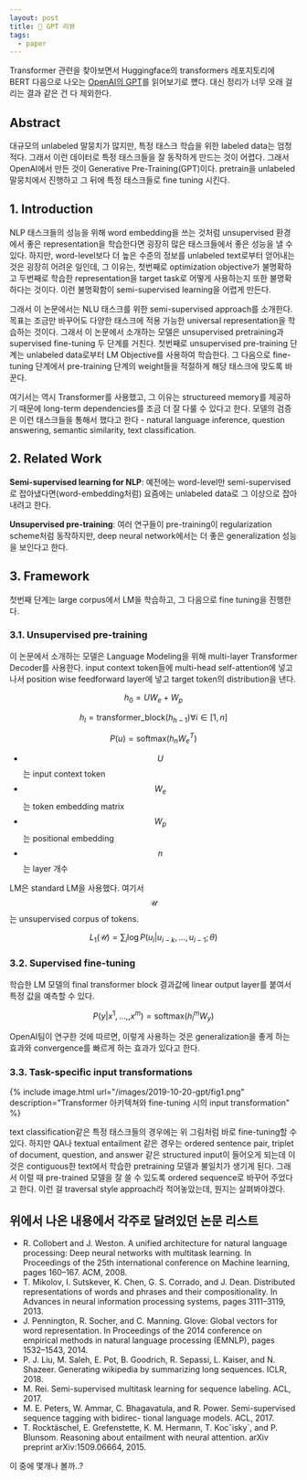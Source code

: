 ```yaml
---
layout: post
title: 📃 GPT 리뷰
tags:
  - paper
---
```


Transformer 관련을 찾아보면서 Huggingface의 transformers 레포지토리에 BERT 다음으로 나오는 [OpenAI의 GPT](https://openai.com/blog/language-unsupervised/)를 읽어보기로 헀다. 대신 정리가 너무 오래 걸리는 결과 같은 건 다 제외한다.

## Abstract

대규모의 unlabeled 말뭉치가 많지만, 특정 태스크 학습을 위한 labeled data는 엄청 적다. 그래서 이런 데이터로 특정 태스크들을 잘 동작하게 만드는 것이 어렵다. 그래서 OpenAI에서 만든 것이 Generative Pre-Training(GPT)이다. pretrain을 unlabeled 말뭉치에서 진행하고 그 뒤에 특정 태스크들로 fine tuning 시킨다.

## 1. Introduction

NLP 태스크들의 성능을 위해 word embedding을 쓰는 것처럼 unsupervised 환경에서 좋은 representation을 학습한다면 굉장히 많은 태스크들에서 좋은 성능을 낼 수 있다. 하지만, word-level보다 더 높은 수준의 정보를 unlabeled text로부터 얻어내는 것은 굉장히 어려운 일인데, 그 이유는, 첫번째로 optimization objective가 불명확하고 두번째로 학습한 representation을 target task로 어떻게 사용하는지 또한 불명확하다는 것이다. 이런 불명확함이 semi-supervised learning을 어렵게 만든다.

그래서 이 논문에서는 NLU 태스크를 위한 semi-supervised approach를 소개한다. 목표는 조금만 바꾸어도 다양한 태스크에 적용 가능한 universal representation을 학습하는 것이다. 그래서 이 논문에서 소개하는 모델은 unsupervised pretraining과 supervised fine-tuning 두 단계를 거친다. 첫번째로 unsupervised pre-training 단계는 unlabeled data로부터 LM Objective를 사용하여 학습한다. 그 다음으로 fine-tuning 단계에서 pre-training 단계의 weight들을 적절하게 해당 태스크에 맞도록 바꾼다.

여기서는 역시 Transformer를 사용했고, 그 이유는 structureed memory를 제공하기 때문에 long-term dependencies를 조금 더 잘 다룰 수 있다고 한다. 모델의 검증은 이런 태스크들을 통해서 했다고 한다 - natural language inference, question answering, semantic similarity, text classification.

## 2. Related Work

**Semi-supervised learning for NLP**: 예전에는 word-level만 semi-supervised로 잡아냈다면(word-embedding처럼) 요즘에는 unlabeled data로 그 이상으로 잡아내려고 한다.

**Unsupervised pre-training**: 여러 연구들이 pre-training이 regularization scheme처럼 동작하지만, deep neural network에서는 더 좋은 generalization 성능을 보인다고 한다.

## 3. Framework

첫번째 단계는 large corpus에서 LM을 학습하고, 그 다음으로 fine tuning을 진행한다.

### 3.1. Unsupervised pre-training

이 논문에서 소개하는 모델은 Language Modeling을 위해 multi-layer Transformer Decoder를 사용한다. input context token들에 multi-head self-attention에 넣고 나서 position wise feedforward layer에 넣고 target token의 distribution을 낸다.

$$h_0 = UW_e + W_p$$

$$h_l = \text{transformer_block} (h_{h-1}) \forall i \in [1, n]$$

$$P(u) = \text{softmax}(h_nW_e^T)$$

* $$U$$는 input context token
* $$W_e$$는 token embedding matrix
* $$W_p$$는 positional embedding
* $$n$$는 layer 개수

LM은 standard LM을 사용했다. 여기서 $$\mathcal U$$는 unsupervised corpus of tokens.

$$ L_1(\mathcal U) = \sum_i \log P(u_i\rvert u_{i-k}, ..., u_{i-1}; \theta )$$

### 3.2. Supervised fine-tuning

학습한 LM 모델의 final transformer block 결과값에 linear output layer를 붙여서 특정 값을 예측할 수 있다.

$$ P(y \rvert x^1, ...,, x^m) = \text{softmax}(h^m_l W_y)$$

OpenAI팀이 연구한 것에 따르면, 이렇게 사용하는 것은 generalization을 좋게 하는 효과와 convergence를 빠르게 하는 효과가 있다고 한다.

### 3.3. Task-specific input transformations

{% include image.html url="/images/2019-10-20-gpt/fig1.png" description="Transformer 아키텍쳐와 fine-tuning 시의 input transformation" %}

text classification같은 특정 태스크들의 경우에는 위 그림처럼 바로 fine-tuning할 수 있다. 하지만 QA나 textual entailment 같은 경우는 ordered sentence pair, triplet of document, question, and answer 같은 structured input이 들어오게 되는데 이것은 contiguous한 text에서 학습한 pretraining 모델과 불일치가 생기게 된다. 그래서 이럴 때 pre-trained 모델을 잘 쓸 수 있도록 ordered sequence로 바꾸어 주었다고 한다. 이런 걸 traversal style approach라 적어놓았는데, 뭔지는 살펴봐야겠다.

## 위에서 나온 내용에서 각주로 달려있던 논문 리스트

* R. Collobert and J. Weston. A unified architecture for natural language processing: Deep neural networks with multitask learning. In Proceedings of the 25th international conference on Machine learning, pages 160–167. ACM, 2008.
* T. Mikolov, I. Sutskever, K. Chen, G. S. Corrado, and J. Dean. Distributed representations of words and phrases and their compositionality. In Advances in neural information processing systems, pages 3111–3119, 2013.
* J. Pennington, R. Socher, and C. Manning. Glove: Global vectors for word representation. In Proceedings of the 2014 conference on empirical methods in natural language processing (EMNLP), pages 1532–1543, 2014.
* P. J. Liu, M. Saleh, E. Pot, B. Goodrich, R. Sepassi, L. Kaiser, and N. Shazeer. Generating wikipedia by summarizing long sequences. ICLR, 2018.
* M. Rei. Semi-supervised multitask learning for sequence labeling. ACL, 2017.
* M. E. Peters, W. Ammar, C. Bhagavatula, and R. Power. Semi-supervised sequence tagging with bidirec- tional language models. ACL, 2017.
* T. Rocktäschel, E. Grefenstette, K. M. Hermann, T. Kocˇisky`, and P. Blunsom. Reasoning about entailment with neural attention. arXiv preprint arXiv:1509.06664, 2015.

이 중에 몇개나 볼까..?

